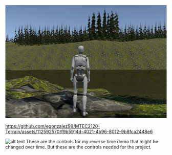 ![alt text](Recordings/image_001_0000.jpg)

https://github.com/egonzalez99/MTEC2120-Terrain/assets/112592570/f9b5914d-4021-4b96-8012-9b8fca2448e6

![alt text](https://github.com/egonzalez99/MTEC2120-Terrain/assets/112592570/9a717e1d-f63a-4ef5-a9bf-83ced2f7b533)
These are the controls for my reverse time demo that might be changed over time. But these are the controls needed for the project. 
